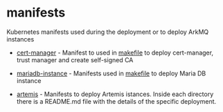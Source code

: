 # manifests
Kubernetes manifests used during the deployment or to deploy ArkMQ instances

- [cert-manager](cert-manager) - Manifest to used in [makefile] to deploy cert-manager, trust manager and create self-signed CA

- [mariadb-instance](mariadb-instance) - Manifests used in [makefile] to deploy Maria DB instance

- [artemis](artemis) - Manifests to deploy Artemis istances. Inside each directory there is a README.md file with the details of the specific deployment.

[makefile]: ../Makefile